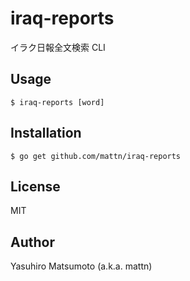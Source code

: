 # iraq-reports

イラク日報全文検索 CLI

## Usage

```
$ iraq-reports [word]
```

## Installation

```
$ go get github.com/mattn/iraq-reports
```

## License

MIT

## Author

Yasuhiro Matsumoto (a.k.a. mattn)
